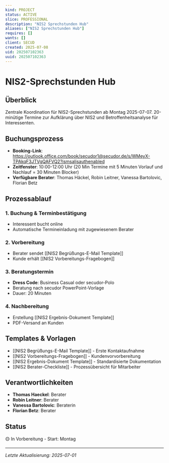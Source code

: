 ```yaml
---
kind: PROJECT
status: ACTIVE
slice: PROFESSIONAL
description: "NIS2 Sprechstunden Hub"
aliases: ["NIS2 Sprechstunden Hub"]
requires: []
wants: []
client: SECUD
created: 2025-07-08
uid: 202507102363
uuid: 202507102363
---
```


# NIS2-Sprechstunden Hub

## Überblick
Zentrale Koordination für NIS2-Sprechstunden ab Montag 2025-07-07. 20-minütige Termine zur Aufklärung über NIS2 und Betroffenheitsanalyse für Interessenten.

## Buchungsprozess
- **Booking-Link**: https://outlook.office.com/book/secudor1@secudor.de/s/WMeyX-TPAkqF3JTVgQAFVQ2?ismsaljsauthenabled
- **Zeitfenster**: 10:00-12:00 Uhr (20 Min Termine mit 5 Minuten Vorlauf und Nachlauf = 30 Minuten Blocker) 
- **Verfügbare Berater**: Thomas Häckel, Robin Leitner, Vanessa Bartolovic, Florian Betz

## Prozessablauf

### 1. Buchung & Terminbestätigung
- Interessent bucht online
- Automatische Termineinladung mit zugewiesenem Berater

### 2. Vorbereitung
- Berater sendet [[NIS2 Begrüßungs-E-Mail Template]]
- Kunde erhält [[NIS2 Vorbereitungs-Fragebogen]]

### 3. Beratungstermin
- **Dress Code**: Business Casual oder secudor-Polo
- Beratung nach secudor PowerPoint-Vorlage
- Dauer: 20 Minuten

### 4. Nachbereitung
- Erstellung [[NIS2 Ergebnis-Dokument Template]]
- PDF-Versand an Kunden

## Templates & Vorlagen
- [[NIS2 Begrüßungs-E-Mail Template]] - Erste Kontaktaufnahme
- [[NIS2 Vorbereitungs-Fragebogen]] - Kundenvorvorbereitung  
- [[NIS2 Ergebnis-Dokument Template]] - Standardisierte Dokumentation
- [[NIS2 Berater-Checkliste]] - Prozessübersicht für Mitarbeiter

## Verantwortlichkeiten
- **Thomas Haeckel**: Berater
- **Robin Leitner**: Berater 
- **Vanessa Bartolovic**: Beraterin
- **Florian Betz**: Berater

## Status
🟡 In Vorbereitung - Start: Montag

---
*Letzte Aktualisierung: 2025-07-01*
